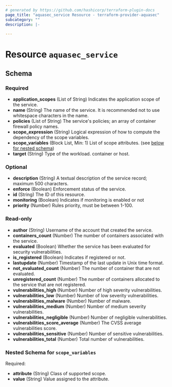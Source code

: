 ```yaml
---
# generated by https://github.com/hashicorp/terraform-plugin-docs
page_title: "aquasec_service Resource - terraform-provider-aquasec"
subcategory: ""
description: |-
  
---
```


# Resource `aquasec_service`





<!-- schema generated by tfplugindocs -->
## Schema

### Required

- **application_scopes** (List of String) Indicates the application scope of the service.
- **name** (String) The name of the service. It is recommended not to use whitespace characters in the name.
- **policies** (List of String) The service's policies; an array of container firewall policy names.
- **scope_expression** (String) Logical expression of how to compute the dependency of the scope variables.
- **scope_variables** (Block List, Min: 1) List of scope attributes. (see [below for nested schema](#nestedblock--scope_variables))
- **target** (String) Type of the workload. container or host.

### Optional

- **description** (String) A textual description of the service record; maximum 500 characters.
- **enforce** (Boolean) Enforcement status of the service.
- **id** (String) The ID of this resource.
- **monitoring** (Boolean) Indicates if monitoring is enabled or not
- **priority** (Number) Rules priority, must be between 1-100.

### Read-only

- **author** (String) Username of the account that created the service.
- **containers_count** (Number) The number of containers associated with the service.
- **evaluated** (Boolean) Whether the service has been evaluated for security vulnerabilities.
- **is_registered** (Boolean) Indicates if registered or not.
- **lastupdate** (Number) Timestamp of the last update in Unix time format.
- **not_evaluated_count** (Number) The number of container that are not evaluated.
- **unregistered_count** (Number) The number of containers allocated to the service that are not registered.
- **vulnerabilities_high** (Number) Number of high severity vulnerabilities.
- **vulnerabilities_low** (Number) Number of low severity vulnerabilities.
- **vulnerabilities_malware** (Number) Number of malware.
- **vulnerabilities_medium** (Number) Number of medium severity vulnerabilities.
- **vulnerabilities_negligible** (Number) Number of negligible vulnerabilities.
- **vulnerabilities_score_average** (Number) The CVSS average vulnerabilities score.
- **vulnerabilities_sensitive** (Number) Number of sensitive vulnerabilities.
- **vulnerabilities_total** (Number) Total number of vulnerabilities.

<a id="nestedblock--scope_variables"></a>
### Nested Schema for `scope_variables`

Required:

- **attribute** (String) Class of supported scope.
- **value** (String) Value assigned to the attribute.



